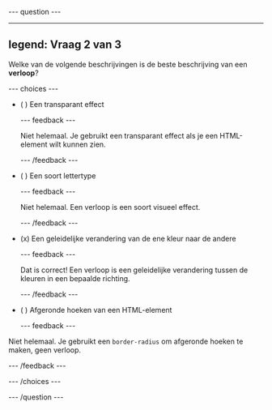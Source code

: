 \--- question ---

---

## legend: Vraag 2 van 3

Welke van de volgende beschrijvingen is de beste beschrijving van een **verloop**?

\--- choices ---

- ( ) Een transparant effect

  \--- feedback ---

  Niet helemaal. Je gebruikt een transparant effect als je een HTML-element wilt kunnen zien.

  \--- /feedback ---

- ( ) Een soort lettertype

  \--- feedback ---

  Niet helemaal. Een verloop is een soort visueel effect.

  \--- /feedback ---

- (x) Een geleidelijke verandering van de ene kleur naar de andere

  \--- feedback ---

  Dat is correct! Een verloop is een geleidelijke verandering tussen de kleuren in een bepaalde richting.

  \--- /feedback ---

- ( ) Afgeronde hoeken van een HTML-element

  \--- feedback ---

Niet helemaal. Je gebruikt een `border-radius` om afgeronde hoeken te maken, geen verloop.

\--- /feedback ---

\--- /choices ---

\--- /question ---
